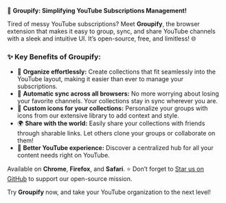 🚀 **Groupify: Simplifying YouTube Subscriptions Management!**

Tired of messy YouTube subscriptions? Meet **Groupify**, the browser extension that makes it easy to group, sync, and share YouTube channels with a sleek and intuitive UI. It’s open-source, free, and limitless! 🌐

### ✨ Key Benefits of Groupify:

- 📁 **Organize effortlessly:** Create collections that fit seamlessly into the YouTube layout, making it easier than ever to manage your subscriptions.
- 🔄 **Automatic sync across all browsers:** No more worrying about losing your favorite channels. Your collections stay in sync wherever you are.
- 🎨 **Custom icons for your collections:** Personalize your groups with icons from our extensive library to add context and style.
- 🌍 **Share with the world:** Easily share your collections with friends through sharable links. Let others clone your groups or collaborate on them!
- 🧩 **Better YouTube experience:** Discover a centralized hub for all your content needs right on YouTube.

Available on **Chrome**, **Firefox**, and **Safari**. ⭐️ Don’t forget to [Star us on GitHub](#) to support our open-source mission.

Try **Groupify** now, and take your YouTube organization to the next level!
